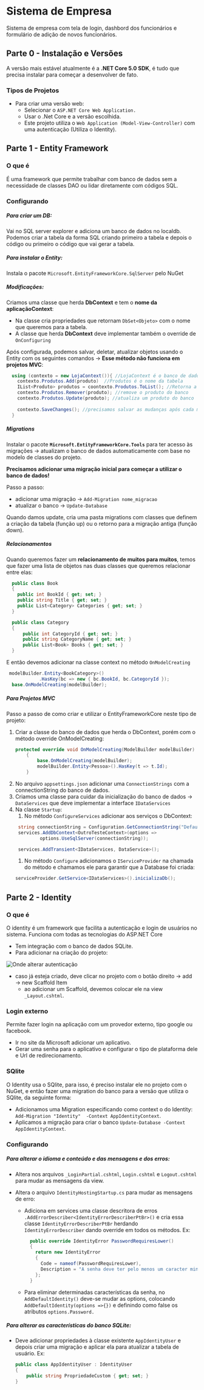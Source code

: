 # Sistema de Empresa

Sistema de empresa com tela de login, dashbord dos funcionários e formulário de adição de novos funcionários.

## Parte 0 - Instalação e Versões

A versão mais estável atualmente é a **.NET Core 5.0 SDK**, é tudo que precisa instalar para começar a desenvolver de fato.

### Tipos de Projetos

- Para criar uma versão web:
  - Selecionar o `ASP.NET Core Web Application.`
  - Usar o .Net Core e a versão escolhida.
  - Este projeto utiliza o `Web Application (Model-View-Controller)` com uma autenticação (Utiliza o Identity).
  
## Parte 1 - Entity Framework

### O que é

É uma framework que permite trabalhar com banco de dados sem a necessidade de classes DAO ou lidar diretamente com códigos SQL. 

### Configurando

##### Para criar um DB:

Vai no SQL server explorer e adiciona um banco de dados no localdb. Podemos criar a tabela da forma SQL criando primeiro a tabela e depois o código ou primeiro o código que vai gerar a tabela.

##### Para instalar o Entity:

Instala o pacote `Microsoft.EntityFrameworkCore.SqlServer` pelo NuGet

##### Modificações:

Criamos uma classe que herda **DbContext** e tem o **nome da aplicaçãoContext**:
  - Na classe cria propriedades que retornam `DbSet<Objeto>` com o nome que queremos para a tabela.
  - A classe que herda **DbContext** deve implementar também o override de `OnConfiguring`

Após configurada, podemos salvar, deletar, atualizar objetos usando o Entity com os seguintes comandos &rarr; **Esse método não funciona em projetos MVC**:
  ```cs
    using (contexto = new LojaContext()){ //LojaContext é o banco de dados
      contexto.Produtos.Add(produto)  //Produtos é o nome da tabela
      IList<Produto> produtos = coontexto.Produtos.ToList(); //Retorna a lista de itens salvos na tabela Produtos
      contexto.Produtos.Remover(produto); //remove o produto do banco
      contexto.Produtos.Update(produto); //atualiza um produto do banco
      
      contexto.SaveChanges(); //precisamos salvar as mudanças após cada mudança para ela persistir no banco
    }
  ```

##### Migrations

Instalar o pacote **`Microsoft.EntityFrameworkCore.Tools`** para ter acesso às migrações &rarr; atualizam o banco de dados automaticamente com base no modelo de classes do projeto.

**Precisamos adicionar uma migração inicial para começar a utilizar o banco de dados!**

Passo a passo:
  - adicionar uma migração &rarr; `Add-Migration nome_migracao`
  - atualizar o banco &rarr; `Update-Database`

Quando damos update, cria uma pasta migrations com classes que definem a criação da tabela (função up) ou o retorno para a migração antiga (função down).

##### Relacionamentos

Quando queremos fazer um **relacionamento de muitos para muitos**, temos que fazer uma lista de objetos nas duas classes que queremos relacionar entre elas:
```cs
  public class Book
  {
    public int BookId { get; set; }
    public string Title { get; set; }
    public List<Category> Categories { get; set; }
  }

  public class Category
  {
      public int CategoryId { get; set; }
      public string CategoryName { get; set; }
      public List<Book> Books { get; set; }
  }
```

E então devemos adicionar na classe context no método `OnModelCreating` 

```cs
 modelBuilder.Entity<BookCategory>()
            .HasKey(bc => new { bc.BookId, bc.CategoryId });
  base.OnModelCreating(modelBuilder);
```

##### Para Projetos MVC

Passo a passo de como criar e utilizar o EntityFrameworkCore neste tipo de projeto:

1. Criar a classe do banco de dados que herda o DbContext, porém com o método override OnModelCreating:
    ```cs
    protected override void OnModelCreating(ModelBuilder modelBuilder)
        {
            base.OnModelCreating(modelBuilder);
            modelBuilder.Entity<Pessoa>().HasKey(t => t.Id);
        }
    ```
2. No arquivo `appsettings.json` adicionar uma `ConnectionStrings` com a connectionString do banco de dados.
3. Criamos uma classe para cuidar da inicialização do banco de dados &rarr; `DataServices` que deve implementar a interface `IDataServices`
4. Na classe `Startup`:
   1. No método `ConfigureServices` adicionar aos serviços o DbContext:
   ```cs
    string connectionString = Configuration.GetConnectionString("Default");
    services.AddDbContext<OutroTesteContext>(options => 
            options.UseSqlServer(connectionString));

    services.AddTransient<IDataServices, DataService>();
   ```
   1. No método `Configure` adicionamos o `IServiceProvider` na chamada do método e chamamos ele para garantir que a Database foi criada:
    ```cs
    serviceProvider.GetService<IDataServices>().inicializaDb();
   ```

## Parte 2 - Identity

### O que é

O identity é um framework que facilita a autenticação e login de usuários no sistema. Funciona com todas as tecnologias do ASP.NET Core

- Tem integração com o banco de dados SQLite.
- Para adicionar na criação do projeto: 

![Onde alterar autenticação](Autentication.png)

- caso já esteja criado, deve clicar no projeto com o botão direito &rarr; add &rarr; new Scaffold Item
  - ao adicionar um Scaffold, devemos colocar ele na view `_Layout.cshtml`.

### Login externo

Permite fazer login na aplicação com um provedor externo, tipo google ou facebook.
- Ir no site da Microsoft adicionar um aplicativo.
- Gerar uma senha para o aplicativo e configurar o tipo de plataforma dele e Url de redirecionamento.

### SQlite

O Identity usa o SQlite, para isso, é preciso instalar ele no projeto com o NuGet, e então fazer uma migration do banco para a versão que utiliza o SQlite, da seguinte forma:
  - Adicionamos uma Migration especificando como context o do Identity: `Add-Migration "Identity"  -Context AppIdentityContext`.
  - Aplicamos a migração para criar o banco `Update-Database -Context AppIdentityContext`.
  
### Configurando

##### Para alterar o idioma e conteúdo e das mensagens e dos erros:

- Altera nos arquivos `_LoginPartial.cshtml`, `Login.cshtml` e `Logout.cshtml` para mudar as mensagens da view.

- Altera o arquivo `IdentityHostingStartup.cs` para mudar as mensagens de erro:
  - Adiciona em services uma classe descritora de erros `.AddErrorDescriber<IdentityErrorDescriberPtBr>()` e cria essa classe `IdentityErrorDescriberPtBr` herdando `IdentityErrorDescriber` dando override em todos os métodos. Ex:
    ```cs
      public override IdentityError PasswordRequiresLower()
      {
        return new IdentityError
        {
          Code = nameof(PasswordRequiresLower),
          Description = "A senha deve ter pelo menos um caracter minúsculo."
        };
      }
    ```
  - Para eliminar determinadas características da senha, no `AddDefaultIdentity()` deve-se mudar as options, colocando `AddDefaultIdentity(options =>{})` e definindo como false os atributos `options.Password.`

##### Para alterar as características do banco SQLite:

- Deve adicionar propriedades à classe existente `AppIdentityUser` e depois criar uma migração e aplicar ela para atualizar a tabela de usuário. Ex:
  ```cs
  public class AppIdentityUser : IdentityUser
  {
      public string PropriedadeCustom { get; set; }
  }
  ```
